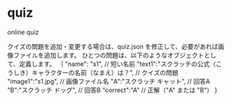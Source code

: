 # quiz
online quiz

クイズの問題を追加・変更する場合は、quiz.json を修正して、必要があれば画像ファイルを追加します。
ひとつの問題は、以下のようなオブジェクトとして、定義します。
｛
  "name": "s1", // 短い名前
  "text1":"スクラッチの公式（こうしき）キャラクターの名前（なまえ）は？", // クイズの問題
  "image1":"s1.jpg",  // 画像ファイル名
  "A":"スクラッチ キャット", // 回答A
  "B":"スクラッチ ドッグ",  // 回答B
  "correct":"A" // 正解（"A" または "B"）
}
        
